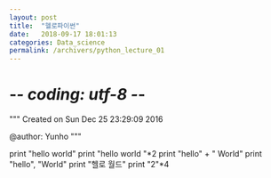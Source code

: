 ```yaml
---
layout: post
title:  "헬로파이썬"
date:   2018-09-17 18:01:13
categories: Data_science
permalink: /archivers/python_lecture_01
---
```

# -*- coding: utf-8 -*-
"""
Created on Sun Dec 25 23:29:09 2016

@author: Yunho
"""

print "hello world"
print "hello world "*2
print "hello" + " World"
print "hello", "World"
print "헬로 월드" 
print "2"*4
